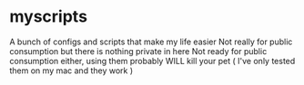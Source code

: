 # myscripts
A bunch of configs and scripts that make my life easier
Not really for public consumption but there is nothing private in here
Not ready for public consumption either, using them probably WILL kill your pet
( I've only tested them on my mac and they work )
